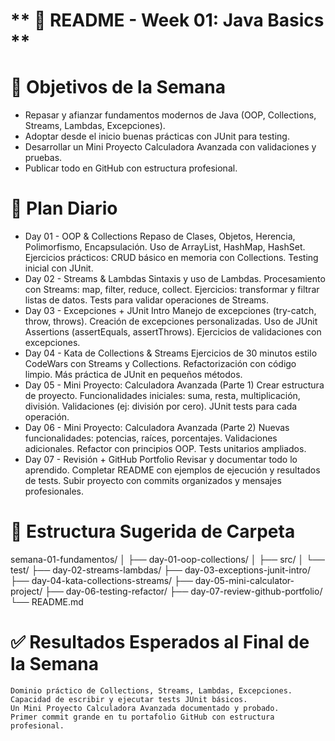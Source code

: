 # ** 📘 README - Week 01: Java Basics **

# 🎯 Objetivos de la Semana

 - Repasar y afianzar fundamentos modernos de Java (OOP, Collections, Streams, Lambdas, Excepciones).
 - Adoptar desde el inicio buenas prácticas con JUnit para testing.
 - Desarrollar un Mini Proyecto Calculadora Avanzada con validaciones y pruebas.
 - Publicar todo en GitHub con estructura profesional.

# 📅 Plan Diario
 - Day 01 - OOP & Collections
    Repaso de Clases, Objetos, Herencia, Polimorfismo, Encapsulación.
    Uso de ArrayList, HashMap, HashSet.
    Ejercicios prácticos: CRUD básico en memoria con Collections.
    Testing inicial con JUnit.
 - Day 02 - Streams & Lambdas
    Sintaxis y uso de Lambdas.
    Procesamiento con Streams: map, filter, reduce, collect.
    Ejercicios: transformar y filtrar listas de datos.
    Tests para validar operaciones de Streams.
 - Day 03 - Excepciones + JUnit Intro
    Manejo de excepciones (try-catch, throw, throws).
    Creación de excepciones personalizadas.
    Uso de JUnit Assertions (assertEquals, assertThrows).
    Ejercicios de validaciones con excepciones.
 - Day 04 - Kata de Collections & Streams
    Ejercicios de 30 minutos estilo CodeWars con Streams y Collections.
    Refactorización con código limpio.
    Más práctica de JUnit en pequeños métodos.
 - Day 05 - Mini Proyecto: Calculadora Avanzada (Parte 1)
    Crear estructura de proyecto.
    Funcionalidades iniciales: suma, resta, multiplicación, división.
    Validaciones (ej: división por cero).
    JUnit tests para cada operación.
 - Day 06 - Mini Proyecto: Calculadora Avanzada (Parte 2)
    Nuevas funcionalidades: potencias, raíces, porcentajes.
    Validaciones adicionales.
    Refactor con principios OOP.
    Tests unitarios ampliados.
 - Day 07 - Revisión + GitHub Portfolio
    Revisar y documentar todo lo aprendido.
    Completar README con ejemplos de ejecución y resultados de tests.
    Subir proyecto con commits organizados y mensajes profesionales.

# 📂 Estructura Sugerida de Carpeta
semana-01-fundamentos/
│
├── day-01-oop-collections/
│   ├── src/
│   └── test/
├── day-02-streams-lambdas/
├── day-03-exceptions-junit-intro/
├── day-04-kata-collections-streams/
├── day-05-mini-calculator-project/
├── day-06-testing-refactor/
├── day-07-review-github-portfolio/
└── README.md

# ✅ Resultados Esperados al Final de la Semana
    Dominio práctico de Collections, Streams, Lambdas, Excepciones.
    Capacidad de escribir y ejecutar tests JUnit básicos.
    Un Mini Proyecto Calculadora Avanzada documentado y probado.
    Primer commit grande en tu portafolio GitHub con estructura profesional.